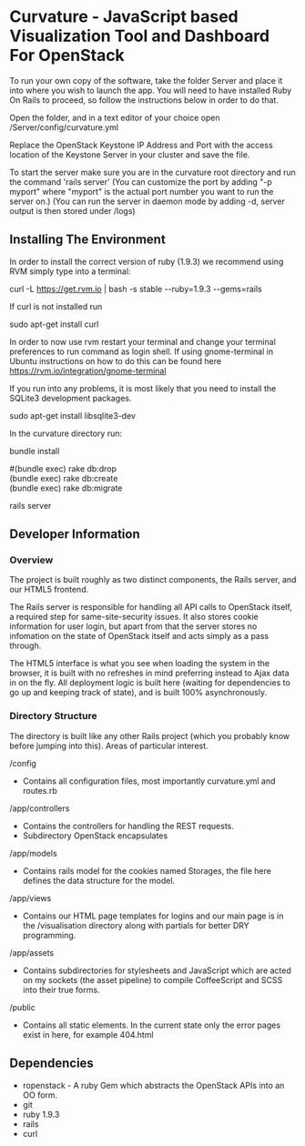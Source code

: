 Curvature - JavaScript based Visualization Tool and Dashboard For OpenStack
==========================================================================

To run your own copy of the software, take the folder Server and place it into where you wish to launch the app. You will need to have installed Ruby On Rails to proceed, so follow the instructions below in order to do that.

Open the folder, and in a text editor of your choice open /Server/config/curvature.yml 

Replace the OpenStack Keystone IP Address and Port with the access location of the Keystone Server in your cluster and save the file.

To start the server make sure you are in the curvature root directory and run the command 'rails server' 
(You can customize the port by adding "-p myport"  where "myport" is the actual port number you want to run the server on.)
(You can run the server in daemon mode by adding -d, server output is then stored under /logs)

Installing The Environment
--------------------------

In order to install the correct version of ruby (1.9.3) we recommend using RVM simply type into a terminal:

curl -L https://get.rvm.io | bash -s stable --ruby=1.9.3 --gems=rails

If curl is not installed run 

sudo apt-get install curl

In order to now use rvm restart your terminal and change your terminal preferences to run command as login shell. If using gnome-terminal in Ubuntu instructions on how to do this can be found here https://rvm.io/integration/gnome-terminal

If you run into any problems, it is most likely that you need to install the SQLite3 development packages.  
  
sudo apt-get install libsqlite3-dev  


  
In the curvature directory run: 
  
bundle install  
  
#(bundle exec) rake db:drop  
(bundle exec) rake db:create  
(bundle exec) rake db:migrate  
  
rails server  

Developer Information  
---------------------

### Overview  

The project is built roughly as two distinct components, the Rails server, and our HTML5 frontend.

The Rails server is responsible for handling all API calls to OpenStack itself, a required step for same-site-security issues. It also stores cookie information for user login, but apart from that the server stores no infomation on the state of OpenStack itself and acts simply as a pass through.  

The HTML5 interface is what you see when loading the system in the browser, it is built with no refreshes in mind preferring instead to Ajax data in on the fly. All deployment logic is built here (waiting for dependencies to go up and keeping track of state), and is built 100% asynchronously.  

### Directory Structure  

The directory is built like any other Rails project (which you probably know before jumping into this). Areas of particular interest.

/config 
  - Contains all configuration files, most importantly curvature.yml and routes.rb

/app/controllers
  - Contains the controllers for handling the REST requests.
  - Subdirectory OpenStack encapsulates 

/app/models
  - Contains rails model for the cookies named Storages, the file here defines the data structure for the model.

/app/views
  - Contains our HTML page templates for logins and our main page is in the /visualisation directory along with partials for better DRY programming.

/app/assets
  - Contains subdirectories for stylesheets and JavaScript which are acted on my sockets (the asset pipeline) to compile CoffeeScript and SCSS into their true forms. 

/public
  - Contains all static elements. In the current state only the error pages exist in here, for example 404.html

Dependencies
------------

* ropenstack - A ruby Gem which abstracts the OpenStack APIs into an OO form.
* git
* ruby 1.9.3
* rails
* curl
